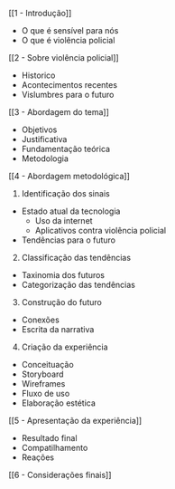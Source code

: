 [[1 - Introdução]]
- O que é sensível para nós
- O que é violência policial

[[2 - Sobre violência policial]]
- Historico
- Acontecimentos recentes
- Vislumbres para o futuro
	
[[3 - Abordagem do tema]]
- Objetivos
- Justificativa
- Fundamentação teórica
- Metodologia
	
[[4 - Abordagem metodológica]]
 1. Identificação dos sinais
- Estado atual da tecnologia
	- Uso da internet
	- Aplicativos contra violência policial
- Tendências para o futuro

2. Classificação das tendências
- Taxinomia dos futuros
- Categorização das tendências

3. Construção do futuro
- Conexões
- Escrita da narrativa

4. Criação da experiência
- Conceituação
- Storyboard 
- Wireframes
- Fluxo de uso
- Elaboração estética

[[5 - Apresentação da experiência]]
- Resultado final
- Compatilhamento
- Reações 

[[6 - Considerações finais]]